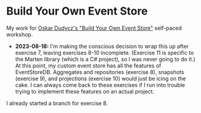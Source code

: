 # Build Your Own Event Store

My work for [Oskar Dudycz's "Build Your Own Event Store"][1] self-paced workshop.

- **2023-08-18:** I'm making the conscious decision to wrap this up after exercise 7, leaving exercises 8-10 incomplete. (Exercise 11 is specific to the Marten library (which is a C# project), so I was never going to do it.) At this point, my custom event store has all the features of EventStoreDB. Aggregates and repositories (exercise 8), snapshots (exercise 9), and projections (exercise 10) would just be icing on the cake. I can always come back to these exercises if I run into trouble trying to implement these features on an actual project. 

I already started a branch for exercise 8.

[1]: https://github.com/oskardudycz/EventSourcing.NetCore/tree/main/Workshops/BuildYourOwnEventStore
